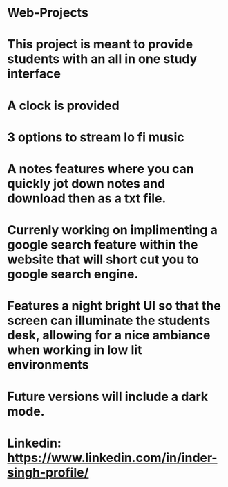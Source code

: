 # Web-Projects

# This project is meant to provide students with an all in one study interface
# A clock is provided
# 3 options to stream lo fi music
# A notes features where you can quickly jot down notes and download then as a txt file.
# Currenly working on implimenting a google search feature within the website that will short cut you to google search engine.
# Features a night bright UI so that the screen can illuminate the students desk, allowing for a nice ambiance when working in low lit environments

# Future versions will include a dark mode.

# Linkedin: https://www.linkedin.com/in/inder-singh-profile/

